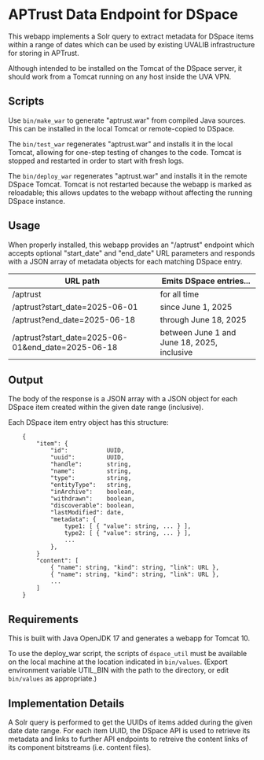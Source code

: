 # APTrust Data Endpoint for DSpace

This webapp implements a Solr query to extract metadata for DSpace items within
a range of dates which can be used by existing UVALIB infrastructure for storing
in APTrust.

Although intended to be installed on the Tomcat of the DSpace server, it should
work from a Tomcat running on any host inside the UVA VPN.

## Scripts

Use `bin/make_war` to generate "aptrust.war" from compiled Java sources.
This can be installed in the local Tomcat or remote-copied to DSpace.

The `bin/test_war` regenerates "aptrust.war" and installs it in the local
Tomcat, allowing for one-step testing of changes to the code.
Tomcat is stopped and restarted in order to start with fresh logs.

The `bin/deploy_war` regenerates "aptrust.war" and installs it in the remote
DSpace Tomcat.
Tomcat is not restarted because the webapp is marked as reloadable;
this allows updates to the webapp without affecting the running DSpace instance.

## Usage

When properly installed, this webapp provides an "/aptrust" endpoint which
accepts optional "start_date" and "end_date" URL parameters and responds with
a JSON array of metadata objects for each matching DSpace entry.

|URL path|Emits DSpace entries...|
|-|-|
|/aptrust|for all time|
|/aptrust?start_date=2025-06-01|since June 1, 2025|
|/aptrust?end_date=2025-06-18|through June 18, 2025|
|/aptrust?start_date=2025-06-01&end_date=2025-06-18|between June 1 and June 18, 2025, inclusive|

## Output

The body of the response is a JSON array with a JSON object for each DSpace item
created within the given date range (inclusive).

Each DSpace item entry object has this structure:

```
    {
        "item": {
            "id":           UUID,
            "uuid":         UUID,
            "handle":       string,
            "name":         string,
            "type":         string,
            "entityType":   string,
            "inArchive":    boolean,
            "withdrawn":    boolean,
            "discoverable": boolean,
            "lastModified": date,
            "metadata": {
                type1: [ { "value": string, ... } ],
                type2: [ { "value": string, ... } ],
                ...
            },
        }
        "content": [
            { "name": string, "kind": string, "link": URL },
            { "name": string, "kind": string, "link": URL },
            ...
        ]
    }
```

## Requirements

This is built with Java OpenJDK 17 and generates a webapp for Tomcat 10.

To use the deploy_war script, the scripts of `dspace_util` must be available on
the local machine at the location indicated in `bin/values`.
(Export environment variable UTIL_BIN with the path to the directory, or edit
`bin/values` as appropriate.)

## Implementation Details

A Solr query is performed to get the UUIDs of items added during the given date
date range.
For each item UUID, the DSpace API is used to retrieve its metadata and links to
further API endpoints to retreive the content links of its component bitstreams
(i.e. content files).

